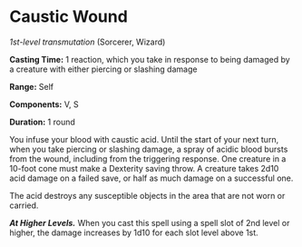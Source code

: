 # Caustic Wound
*1st-level transmutation* (Sorcerer, Wizard)

**Casting Time:** 1 reaction, which you take in response to being damaged by a creature with either piercing or slashing damage

**Range:** Self

**Components:** V, S 

**Duration:** 1 round

You infuse your blood with caustic acid. Until the start of your next turn, when you take piercing or slashing damage, a spray of acidic blood bursts from the wound, including from the triggering response. One creature in a 10-foot cone must make a Dexterity saving throw. A creature takes 2d10 acid damage on a failed save, or half as much damage on a successful one.

The acid destroys any susceptible objects in the area that are not worn or carried.

***At Higher Levels.*** When you cast this spell using a spell slot of 2nd level or higher, the damage increases by 1d10 for each slot level above 1st.
